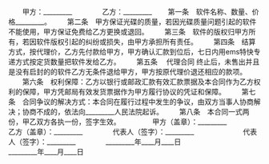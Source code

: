 
 


　　甲方：_________　　
　　乙方：_________
　　第一条　软件名称、数量、价格_________。
　　第二条　甲方保证光碟的质量，若因光碟质量问题引起的软件不能使用，甲方保证免费给乙方更换或退回。
　　第三条　软件的版权归甲方所有，若因软件版权引起的纠纷或损失，由甲方承担所有责任。
　　第四条　结算方式，按代理价，乙方先付款给甲方，甲方确认汇款到位后，七日内用ems特快专递方式按定货数量把软件发给乙方。
　　第五条　
代理合同
终止后，未售出并且是没有启封的的软件乙方无条件退给甲方，甲方按原代理价退还相应的款项。
　　第六条　权利保障：乙方以银行或邮政汇款有效汇款票据及本合同作为乙方权利的保障，甲方凭邮局有效发货票据作为甲方履行协议的凭证和保障。
　　第七条　合同争议的解决方式：本合同在履行过程中发生的争议，由双方当事人协商解决；协商不成的，依法向_________人民法院起诉。
　　第八条　本合同一式两份，甲乙双方各执一份，签字生效。
　　
　　甲方（盖章）：_________　　　　　　　　乙方（盖章）：_________　　
　　代表人（签字）：_________　　　　　　　代表人（签字）：_________　　
　　_________年____月____日　　　　　　　　_________年____月____日 


 


 

 
 
 
 
 
  


  
 

  


  


  
 
 
 
 

